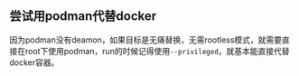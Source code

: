 ## 尝试用podman代替docker

因为podman没有deamon，如果目标是无痛替换，无需rootless模式，就需要直接在root下使用podman，run的时候记得使用`--privileged`，就基本能直接代替docker容器。


